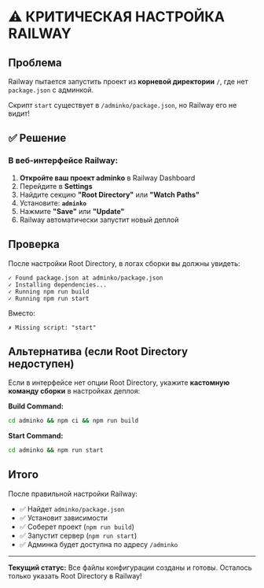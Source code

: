# ⚠️ КРИТИЧЕСКАЯ НАСТРОЙКА RAILWAY

## Проблема

Railway пытается запустить проект из **корневой директории** `/`, где нет `package.json` с админкой.

Скрипт `start` существует в `/adminko/package.json`, но Railway его не видит!

## ✅ Решение

### В веб-интерфейсе Railway:

1. **Откройте ваш проект adminko** в Railway Dashboard
2. Перейдите в **Settings**
3. Найдите секцию **"Root Directory"** или **"Watch Paths"**
4. Установите: **`adminko`**
5. Нажмите **"Save"** или **"Update"**
6. Railway автоматически запустит новый деплой

## Проверка

После настройки Root Directory, в логах сборки вы должны увидеть:

```
✓ Found package.json at adminko/package.json
✓ Installing dependencies...
✓ Running npm run build
✓ Running npm run start
```

Вместо:

```
✗ Missing script: "start"
```

## Альтернатива (если Root Directory недоступен)

Если в интерфейсе нет опции Root Directory, укажите **кастомную команду сборки** в настройках деплоя:

**Build Command:**
```bash
cd adminko && npm ci && npm run build
```

**Start Command:**
```bash
cd adminko && npm run start
```

## Итого

После правильной настройки Railway:
- ✅ Найдет `adminko/package.json`
- ✅ Установит зависимости
- ✅ Соберет проект (`npm run build`)
- ✅ Запустит сервер (`npm run start`)
- ✅ Админка будет доступна по адресу `/adminko`

---

**Текущий статус:** Все файлы конфигурации созданы и готовы. Осталось только указать Root Directory в Railway!


